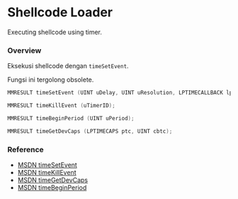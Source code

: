 # Shellcode Loader

Executing shellcode using timer.

### Overview

Eksekusi shellcode dengan `timeSetEvent`.

Fungsi ini tergolong obsolete.

```c++
MMRESULT timeSetEvent (UINT uDelay, UINT uResolution, LPTIMECALLBACK lpTimeProc, DWORD_PTR dwUser, UINT fuEvent);

MMRESULT timeKillEvent (uTimerID);

MMRESULT timeBeginPeriod (UINT uPeriod);

MMRESULT timeGetDevCaps (LPTIMECAPS ptc, UINT cbtc);
```

### Reference 

- [MSDN timeSetEvent](https://docs.microsoft.com/en-us/previous-versions//dd757634(v=vs.85))
- [MSDN timeKillEvent](https://docs.microsoft.com/en-us/previous-versions//dd757630(v=vs.85))
- [MSDN timeGetDevCaps](https://docs.microsoft.com/en-us/windows/win32/api/timeapi/nf-timeapi-timegetdevcaps)
- [MSDN timeBeginPeriod](https://docs.microsoft.com/en-us/windows/win32/api/timeapi/nf-timeapi-timebeginperiod)